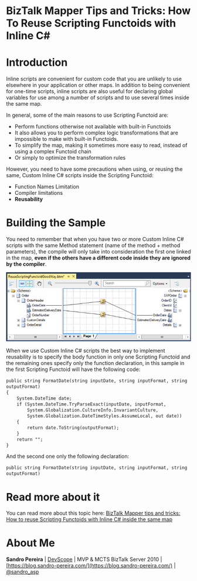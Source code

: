 # BizTalk Mapper Tips and Tricks: How To Reuse Scripting Functoids with Inline C#

# Introduction
Inline scripts are convenient for custom code that you are unlikely to use elsewhere in your application or other maps. In addition to being convenient for one-time scripts, inline scripts are also useful for declaring global variables for use among a number of scripts and to use several times inside the same map.

In general, some of the main reasons to use Scripting Functoid are:
* Perform functions otherwise not available with built-in Functoids
* It also allows you to perform complex logic transformations that are impossible to make with built-in Functoids.
* To simplify the map, making it sometimes more easy to read, instead of using a complex Functoid chain
* Or simply to optimize the transformation rules

However, you need to have some precautions when using, or reusing the same, Custom Inline C# scripts inside the Scripting Functoid:
* Function Names Limitation
* Compiler limitations
* **Reusability**

# Building the Sample
You need to remember that when you have two or more Custom Inline C# scripts with the same Method statement (name of the method + method parameters), the compile will only take into consideration the first one linked in the map, **even if the others have a different code inside they are ignored by the compiler**.

![How To Reuse Scripting Functoids with Inline C#](media/Reuse-Scripting-Functoid-Good-Way.png)

When we use Custom Inline C# scripts the best way to implement reusability is to specify the body function in only one Scripting Functoid and the remaining ones specify only the function declaration, in this sample in the first Scripting Functoid will have the following code:

    
	public string FormatDate(string inputDate, string inputFormat, string outputFormat) 
	{ 
		System.DateTime date; 
		if (System.DateTime.TryParseExact(inputDate, inputFormat,  
			System.Globalization.CultureInfo.InvariantCulture,  
			System.Globalization.DateTimeStyles.AssumeLocal, out date)) 
		{ 
			return date.ToString(outputFormat); 
		} 
		return ""; 
	} 
    

And the second one only the following declaration:
    
    public string FormatDate(string inputDate, string inputFormat, string outputFormat)

    

# Read more about it
You can read more about this topic here: [BizTalk Mapper tips and tricks: How to reuse Scripting Functoids with Inline C# inside the same map
](https://blog.sandro-pereira.com/2016/01/16/biztalk-mapper-tips-and-tricks-how-to-reuse-scripting-functoids-with-inline-c-inside-the-same-map/)

# About Me
**Sandro Pereira** | [DevScope](http://www.devscope.net/) | MVP & MCTS BizTalk Server 2010 | [https://blog.sandro-pereira.com/](https://blog.sandro-pereira.com/) | [@sandro_asp](https://twitter.com/sandro_asp)

